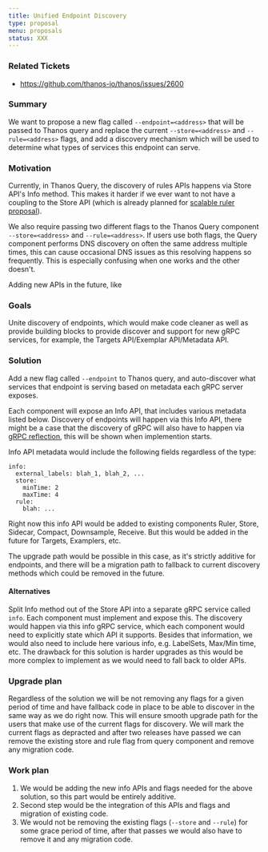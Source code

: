 ```yaml
---
title: Unified Endpoint Discovery
type: proposal
menu: proposals
status: XXX
---
```


### Related Tickets

* https://github.com/thanos-io/thanos/issues/2600

### Summary

We want to propose a new flag called `--endpoint=<address>` that will be passed to Thanos query and replace the current `--store=<address>` and `--rule=<address>` flags, and add a discovery mechanism which will be used to determine what types of services this endpoint can serve.

### Motivation

Currently, in Thanos Query, the discovery of rules APIs happens via Store API's Info method. This makes it harder if we ever want to not have a coupling to the Store API (which is already planned for [scalable ruler proposal](https://github.com/thanos-io/thanos/blob/master/docs/proposals/202005_scalable-rule-storage.md)).

We also require passing two different flags to the Thanos Query component `--store=<address>` and `--rule=<address>`. If users use both flags, the Query component performs DNS discovery on often the same address multiple times, this can cause occasional DNS issues as this resolving happens so frequently. This is especially confusing when one works and the other doesn't.

Adding new APIs in the future, like

### Goals

Unite discovery of endpoints, which would make code cleaner as well as provide building blocks to provide discover and support for new gRPC services, for example, the Targets API/Exemplar API/Metadata API.

### Solution

Add a new flag called `--endpoint` to Thanos query, and auto-discover what services that endpoint is serving based on metadata each gRPC server exposes.

Each component will expose an Info API, that includes various metadata listed below. Discovery of endpoints will happen via this Info API, there might be a case that the discovery of gRPC will also have to happen via [gRPC reflection](https://github.com/grpc/grpc/blob/master/doc/server-reflection.md), this will be shown when implemention starts.

Info API metadata would include the following fields regardless of the type:
```
info:
  external_labels: blah_1, blah_2, ...
  store:
    minTime: 2
    maxTime: 4
  rule:
    blah: ...
```

Right now this info API would be added to existing components Ruler, Store, Sidecar, Compact, Downsample, Receive. But this would be added in the future for Targets, Examplers, etc.

The upgrade path would be possible in this case, as it's strictly additive for endpoints, and there will be a migration path to fallback to current discovery methods which could be removed in the future.

#### Alternatives

Split Info method out of the Store API into a separate gRPC service called `info`. Each component must implement and expose this. The discovery would happen via this info gRPC service, which each component would need to explicitly state which API it supports. Besides that information, we would also need to include here various info, e.g. LabelSets, Max/Min time, etc. The drawback for this solution is harder upgrades as this would be more complex to implement as we would need to fall back to older APIs.

### Upgrade plan

Regardless of the solution we will be not removing any flags for a given period of time and have fallback code in place to be able to discover in the same way as we do right now. This will ensure smooth upgrade path for the users that make use of the current flags for discovery. We will mark the current flags as depracted and after two releases have passed we can remove the existing store and rule flag from query component and remove any migration code.

### Work plan

1. We would be adding the new info APIs and flags needed for the above solution, so this part would be entirely additive.
2. Second step would be the integration of this APIs and flags and migration of existing code.
3. We would not be removing the existing flags (`--store` and `--rule`) for some grace period of time, after that passes we would also have to remove it and any migration code.

